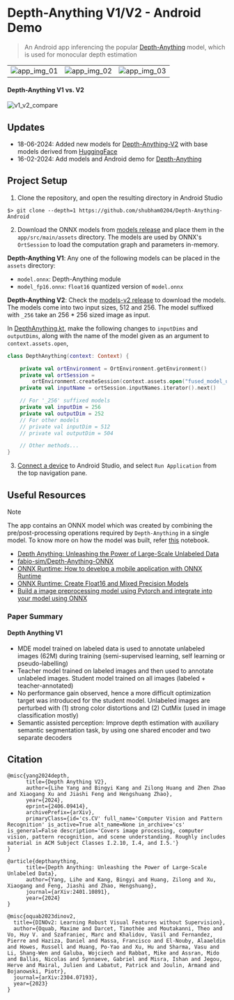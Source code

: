 # Depth-Anything V1/V2 - Android Demo

> An Android app inferencing the popular [Depth-Anything](https://arxiv.org/abs/2401.10891) model, which is used for monocular depth estimation

<table>
<tr>
<td>
<img src="https://github.com/shubham0204/Depth-Anything-Android/assets/41076823/d0b5cf01-2949-4adc-8af8-deeb4c3df1f7" alt="app_img_01">
</td>
<td>
<img src="https://github.com/shubham0204/Depth-Anything-Android/assets/41076823/5bec8e82-f8bd-426e-9aad-37a45287a033" alt="app_img_02">
</td>
<td>
<img src="https://github.com/shubham0204/Depth-Anything-Android/assets/41076823/196d741d-603e-4adb-aa64-0f73b30b1c73" alt="app_img_03">
</td>
</tr>
</table>

#### Depth-Anything V1 vs. V2

![v1_v2_compare](https://github.com/shubham0204/Depth-Anything-Android/assets/41076823/1aab0882-cdde-47c4-a7c2-918225c020de)

## Updates

* 18-06-2024: Added new models for [Depth-Anything-V2](https://arxiv.org/abs/2406.09414) with base models derived from [HuggingFace](https://huggingface.co/onnx-community/depth-anything-v2-small)
* 16-02-2024: Add models and Android demo for [Depth-Anything](https://github.com/LiheYoung/Depth-Anything)

## Project Setup

1. Clone the repository, and open the resulting directory in Android Studio

```
$> git clone --depth=1 https://github.com/shubham0204/Depth-Anything-Android
```

2. Download the ONNX models from [models release](https://github.com/shubham0204/Depth-Anything-Android/releases) and place them in the `app/src/main/assets` directory. The models are used by ONNX's `OrtSession` to load the computation graph and parameters in-memory. 


**Depth-Anything V1**: Any one of the following models can be placed in the `assets` directory:
* `model.onnx`: Depth-Anything module 
* `model_fp16.onnx`: `float16` quantized version of `model.onnx`

**Depth-Anything V2**: Check the [models-v2 release]() to download the models. The models come into two input sizes, 512 and 
256. The model suffixed with `_256` take an 256 * 256 sized image as input.

In [DepthAnything.kt](https://github.com/shubham0204/Depth-Anything-Android/blob/main/app/src/main/java/com/ml/shubham0204/depthanything/DepthAnything.kt), make the following changes to 
`inputDims` and `outputDims`, along with the name of the model given as an argument to `context.assets.open`, 

```kotlin
class DepthAnything(context: Context) {

    private val ortEnvironment = OrtEnvironment.getEnvironment()
    private val ortSession =
        ortEnvironment.createSession(context.assets.open("fused_model_uint8_256.onnx").readBytes())
    private val inputName = ortSession.inputNames.iterator().next()

    // For '_256' suffixed models
    private val inputDim = 256
    private val outputDim = 252
    // For other models
    // private val inputDim = 512
    // private val outputDim = 504

    // Other methods...
}
```

3. [Connect a device](https://developer.android.com/codelabs/basic-android-kotlin-compose-connect-device#0) to Android Studio, and select `Run Application` from the top navigation pane.

## Useful Resources

> [!NOTE]
> The app contains an ONNX model which was created by combining the pre/post-processing operations required 
> by `Depth-Anything` in a single model. To know more on how the model was built, refer [this](https://github.com/shubham0204/Google_Colab_Notebooks/blob/main/Depth_Anything_FusedOps_ONNX_Model.ipynb) notebook.

* [Depth Anything: Unleashing the Power of Large-Scale Unlabeled Data](https://arxiv.org/abs/2401.10891)
* [fabio-sim/Depth-Anything-ONNX](https://github.com/fabio-sim/Depth-Anything-ONNX)
* [ONNX Runtime: How to develop a mobile application with ONNX Runtime](https://onnxruntime.ai/docs/tutorials/mobile/)
* [ONNX Runtime: Create Float16 and Mixed Precision Models](https://onnxruntime.ai/docs/performance/model-optimizations/float16.html)
* [Build a image preprocessing model using Pytorch and integrate into your model using ONNX](https://vilsonrodrigues.medium.com/build-a-image-preprocessing-model-using-pytorch-and-integrate-into-your-model-using-onnx-2262966c642e)

### Paper Summary

#### Depth Anything V1

* MDE model trained on labeled data is used to annotate unlabeled images (62M) during training (semi-supervised learning, self learning or pseudo-labelling)
* Teacher model trained on labeled images and then used to annotate unlabeled images. Student model trained on all images (labeled + teacher-annotated)
* No performance gain observed, hence a more difficult optimization target was introduced for the student model. Unlabeled images are perturbed with (1) strong color distortions and (2) CutMix (used in image classification mostly)
* Semantic assisted perception: Improve depth estimation with auxiliary semantic segmentation task, by using one shared encoder and two separate decoders

## Citation

```
@misc{yang2024depth,
      title={Depth Anything V2}, 
      author={Lihe Yang and Bingyi Kang and Zilong Huang and Zhen Zhao and Xiaogang Xu and Jiashi Feng and Hengshuang Zhao},
      year={2024},
      eprint={2406.09414},
      archivePrefix={arXiv},
      primaryClass={id='cs.CV' full_name='Computer Vision and Pattern Recognition' is_active=True alt_name=None in_archive='cs' is_general=False description='Covers image processing, computer vision, pattern recognition, and scene understanding. Roughly includes material in ACM Subject Classes I.2.10, I.4, and I.5.'}
}
```

```
@article{depthanything,
      title={Depth Anything: Unleashing the Power of Large-Scale Unlabeled Data}, 
      author={Yang, Lihe and Kang, Bingyi and Huang, Zilong and Xu, Xiaogang and Feng, Jiashi and Zhao, Hengshuang},
      journal={arXiv:2401.10891},
      year={2024}
}
```

```
@misc{oquab2023dinov2,
  title={DINOv2: Learning Robust Visual Features without Supervision},
  author={Oquab, Maxime and Darcet, Timothée and Moutakanni, Theo and Vo, Huy V. and Szafraniec, Marc and Khalidov, Vasil and Fernandez, Pierre and Haziza, Daniel and Massa, Francisco and El-Nouby, Alaaeldin and Howes, Russell and Huang, Po-Yao and Xu, Hu and Sharma, Vasu and Li, Shang-Wen and Galuba, Wojciech and Rabbat, Mike and Assran, Mido and Ballas, Nicolas and Synnaeve, Gabriel and Misra, Ishan and Jegou, Herve and Mairal, Julien and Labatut, Patrick and Joulin, Armand and Bojanowski, Piotr},
  journal={arXiv:2304.07193},
  year={2023}
}
```
